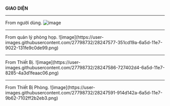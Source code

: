 ﻿**GIAO DIỆN**<hr>
From người dùng.
![image](https://user-images.githubusercontent.com/27798732/28247470-54c8c172-6a5b-11e7-9abb-b2ca962b67a8.png)
<hr>
From quản lý phòng họp.
![image](https://user-images.githubusercontent.com/27798732/28247577-351cd19a-6a5d-11e7-9022-131fe9c0de99.png)
<hr>
From Thiết Bị.
![image](https://user-images.githubusercontent.com/27798732/28247586-727402d4-6a5d-11e7-8285-4a3d1feaac06.png)
<hr>
From Thiết Bị Phòng.
![image](https://user-images.githubusercontent.com/27798732/28247591-914d142a-6a5d-11e7-9b62-7102ff2b2eb3.png)
